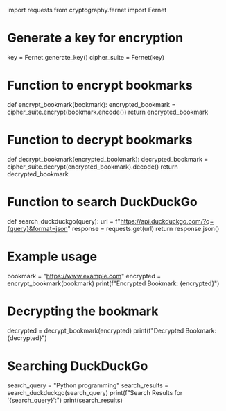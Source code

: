 import requests
from cryptography.fernet import Fernet

# Generate a key for encryption
key = Fernet.generate_key()
cipher_suite = Fernet(key)

# Function to encrypt bookmarks
def encrypt_bookmark(bookmark):
    encrypted_bookmark = cipher_suite.encrypt(bookmark.encode())
    return encrypted_bookmark

# Function to decrypt bookmarks
def decrypt_bookmark(encrypted_bookmark):
    decrypted_bookmark = cipher_suite.decrypt(encrypted_bookmark).decode()
    return decrypted_bookmark

# Function to search DuckDuckGo
def search_duckduckgo(query):
    url = f"https://api.duckduckgo.com/?q={query}&format=json"
    response = requests.get(url)
    return response.json()

# Example usage
bookmark = "https://www.example.com"
encrypted = encrypt_bookmark(bookmark)
print(f"Encrypted Bookmark: {encrypted}")

# Decrypting the bookmark
decrypted = decrypt_bookmark(encrypted)
print(f"Decrypted Bookmark: {decrypted}")

# Searching DuckDuckGo
search_query = "Python programming"
search_results = search_duckduckgo(search_query)
print(f"Search Results for '{search_query}':")
print(search_results)
